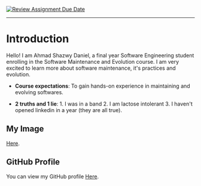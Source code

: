 [![Review Assignment Due Date](https://classroom.github.com/assets/deadline-readme-button-22041afd0340ce965d47ae6ef1cefeee28c7c493a6346c4f15d667ab976d596c.svg)](https://classroom.github.com/a/O-1AGqKT)
__________________________________________
# Introduction
Hello! I am Ahmad Shazwy Daniel, a final year Software Engineering student enrolling in the Software Maintenance
and Evolution course.
I am very excited to learn more about software maintenance, it's practices and evolution.

- **Course expectations**: To gain hands-on experience in
maintaining and evolving softwares.

- **2 truths and 1 lie**: 1. I was in a band 2. I am lactose intolerant 3. I haven't opened linkedin in a year (they are all true).

## My Image
[Here](https://github.com/SoftwareMaintenanceEvolution/tutorial-1-shazwydaniel/blob/4ba40461f3886d898ee0f50d3c805385e79574d0/Shazwy%20Picture.JPEG). <!-- Link to the uploaded image -->

## GitHub Profile
You can view my GitHub profile
[Here](https://github.com/shazwydaniel).

